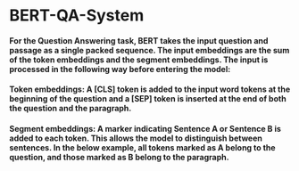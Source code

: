 # BERT-QA-System

#### For the Question Answering task, BERT takes the input question and passage as a single packed sequence. The input embeddings are the sum of the token embeddings and the segment embeddings. The input is processed in the following way before entering the model:
#### Token embeddings: A [CLS] token is added to the input word tokens at the beginning of the question and a [SEP] token is inserted at the end of both the question and the paragraph.
#### Segment embeddings: A marker indicating Sentence A or Sentence B is added to each token. This allows the model to distinguish between sentences. In the below example, all tokens marked as A belong to the question, and those marked as B belong to the paragraph.
